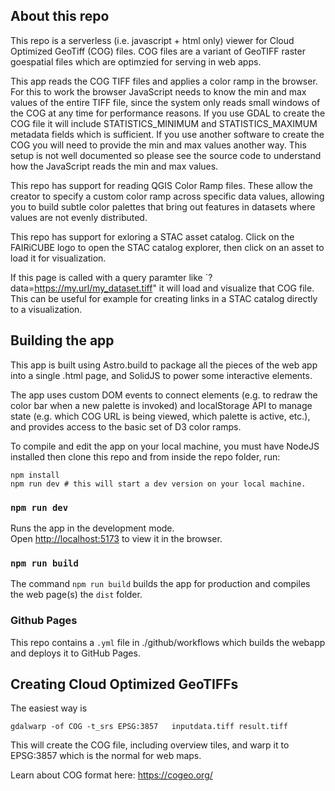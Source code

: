 
## About this repo

This repo is a serverless (i.e. javascript + html only) viewer for Cloud Optimized GeoTiff (COG) files.
COG files are a variant of GeoTIFF raster goespatial files which are optimzied for serving in web apps.

This app reads the COG TIFF files and applies a color ramp in the browser. For this to work the 
browser JavaScript needs to know the min and max values of the entire TIFF file, since the system only
reads small windows of the COG at any time for performance reasons. If you use GDAL to create the COG file
it will include STATISTICS_MINIMUM and STATISTICS_MAXIMUM metadata fields which is sufficient. If you use another 
software to create the COG you will need to provide the min and max values another way. This setup is not well
documented so please see the source code to understand how the JavaScript reads the min and max values.

This repo has support for reading QGIS Color Ramp files. These allow the creator to specify a custom color
ramp across specific data values, allowing you to build subtle color palettes that bring out features 
in datasets where values are not evenly distributed.

This repo has support for exloring a STAC asset catalog. Click on the FAIRiCUBE logo to open the STAC catalog explorer, then click on an asset to load it for visualization.

If this page is called with a query paramter like `?data=https://my.url/my_dataset.tiff" it will load and visualize that COG file. This can be useful for example for creating links in a STAC catalog directly to a visualization.


## Building the app

This app is built using Astro.build to package all the pieces of the web app into a single .html page, and SolidJS to power some interactive elements.

The app uses custom DOM events to connect elements (e.g. to redraw the color bar when a new palette is invoked) and localStorage API to manage state (e.g. which COG URL is being viewed, which palette is active, etc.), and provides access to the basic set of D3 color ramps.

To compile and edit the app on your local machine, you must have NodeJS installed then clone this repo and from inside the repo folder, run:
```
npm install
npm run dev # this will start a dev version on your local machine.
```

### `npm run dev`

Runs the app in the development mode.<br>
Open [http://localhost:5173](http://localhost:5173) to view it in the browser.


### `npm run build`
The command `npm run build`
builds the app for production and compiles the web page(s) the `dist` folder.<br>

### Github Pages
This repo contains a `.yml` file in ./github/workflows which builds the webapp and deploys it to GitHub Pages.


## Creating Cloud Optimized GeoTIFFs

The easiest way is 
```
gdalwarp -of COG -t_srs EPSG:3857   inputdata.tiff result.tiff
```
This will create the COG file, including overview tiles, and warp it to EPSG:3857 which is the normal for web maps.

Learn about COG format here: https://cogeo.org/

